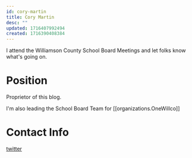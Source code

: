 ```yaml
---
id: cory-martin
title: Cory Martin
desc: ""
updated: 1716407992494
created: 1716390408384
---
```


I attend the Williamson County School Board Meetings and let folks know what's going on.

# Position

Proprietor of this blog.

I'm also leading the School Board Team for [[organizations.OneWillco]]

# Contact Info

[twitter](https://twitter.com/murribu)
